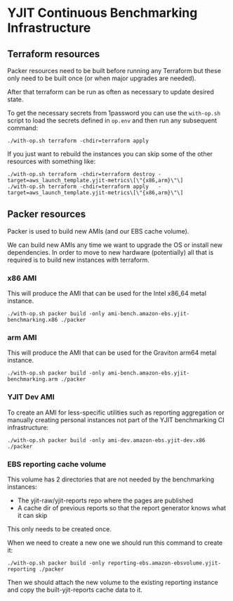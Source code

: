 # YJIT Continuous Benchmarking Infrastructure


## Terraform resources

Packer resources need to be built before running any Terraform
but these only need to be built once (or when major upgrades are needed).

After that terraform can be run as often as necessary to update desired state.

To get the necessary secrets from 1password you can use the `with-op.sh` script
to load the secrets defined in `op.env` and then run any subsequent command:

    ./with-op.sh terraform -chdir=terraform apply


If you just want to rebuild the instances
you can skip some of the other resources with something like:

    ./with-op.sh terraform -chdir=terraform destroy -target=aws_launch_template.yjit-metrics\[\"{x86,arm}\"\]
    ./with-op.sh terraform -chdir=terraform apply   -target=aws_launch_template.yjit-metrics\[\"{x86,arm}\"\]


## Packer resources

Packer is used to build new AMIs (and our EBS cache volume).

We can build new AMIs any time we want to upgrade the OS or install new dependencies.
In order to move to new hardware (potentially) all that is required is to build
new instances with terraform.

### x86 AMI

This will produce the AMI that can be used for the Intel x86_64 metal instance.

    ./with-op.sh packer build -only ami-bench.amazon-ebs.yjit-benchmarking.x86 ./packer

### arm AMI

This will produce the AMI that can be used for the Graviton arm64 metal instance.

    ./with-op.sh packer build -only ami-bench.amazon-ebs.yjit-benchmarking.arm ./packer

### YJIT Dev AMI

To create an AMI for less-specific utilities such as reporting aggregation or manually creating personal instances not part of the YJIT benchmarking CI infrastructure:

    ./with-op.sh packer build -only ami-dev.amazon-ebs.yjit-dev.x86 ./packer

### EBS reporting cache volume

This volume has 2 directories that are not needed by the benchmarking instances:
- The yjit-raw/yjit-reports repo where the pages are published
- A cache dir of previous reports so that the report generator knows what it can skip

This only needs to be created once.

When we need to create a new one we should run this command to create it:

    ./with-op.sh packer build -only reporting-ebs.amazon-ebsvolume.yjit-reporting ./packer

Then we should attach the new volume to the existing reporting instance
and copy the built-yjit-reports cache data to it.
